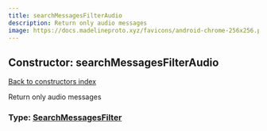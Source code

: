 ```yaml
---
title: searchMessagesFilterAudio
description: Return only audio messages
image: https://docs.madelineproto.xyz/favicons/android-chrome-256x256.png
---
```

## Constructor: searchMessagesFilterAudio  
[Back to constructors index](index.md)



Return only audio messages




### Type: [SearchMessagesFilter](../types/SearchMessagesFilter.md)


